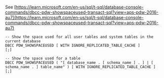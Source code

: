 See [https://learn.microsoft.com/en-us/sql/t-sql/database-console-commands/dbcc-pdw-showspaceused-transact-sql?view=aps-pdw-2016-au7](https://learn.microsoft.com/en-us/sql/t-sql/database-console-commands/dbcc-pdw-showspaceused-transact-sql?view=aps-pdw-2016-au7)
```
-- Show the space used for all user tables and system tables in the current database
DBCC PDW_SHOWSPACEUSED [ WITH IGNORE_REPLICATED_TABLE_CACHE ]
[;]

-- Show the space used for a table
DBCC PDW_SHOWSPACEUSED ( "[ database_name . [ schema_name ] . ] | [ schema_name . ] table_name" ) [ WITH IGNORE_REPLICATED_TABLE_CACHE ]
[;]
```
